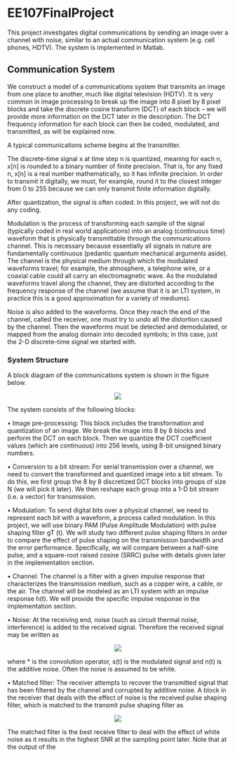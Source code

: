 # EE107FinalProject
This project investigates digital communications by sending an image over a channel with noise, similar to an actual communication system (e.g. cell phones, HDTV). The system is implemented in Matlab.
## Communication System
We construct a model of a communications system that transmits an image from one place to another, much like digital television (HDTV). 
It is very common in image processing to break up the image into 8 pixel by 8 pixel blocks and take the discrete cosine transform
(DCT) of each block – we will provide more information on the DCT later in the description. The DCT frequency information for each block can then be coded, modulated, and transmitted, as will be explained now.

A typical communications scheme begins at the transmitter. 

The discrete-time signal x at time step n is quantized, meaning for each n, x[n] is rounded to a binary number of finite precision. That is, for any fixed n, x[n] is a real number mathematically, so it has infinite precision. In order to transmit it digitally, we must, for example, round it to the closest integer from 0 to 255 because we can only transmit finite information digitally. 

After quantization, the signal is often coded. In this project, we will not do any coding. 

Modulation is the process of transforming each sample of the signal (typically coded in real world applications) into an analog (continuous time) waveform that is physically transmittable through the communications channel. This is necessary because essentially all signals in nature are fundamentally continuous (pedantic quantum mechanical arguments aside). The channel is the physical medium through which the modulated waveforms travel; for example, the atmosphere, a telephone wire, or a coaxial cable could all carry an electromagnetic wave. As the modulated waveforms travel along the channel, they are distorted according to the frequency response of the channel (we assume that it is an LTI system, in practice this is a good approximation for a variety of mediums).

Noise is also added to the waveforms. Once they reach the end of the channel, called the receiver, one must try to undo all the distortion caused by the channel. Then the waveforms must be detected and demodulated, or mapped from the analog domain into decoded symbols;
in this case, just the 2-D discrete-time signal we started with.
### System Structure

A block diagram of the communications system is shown in the figure below. 
<p align="center">
  <img src="https://user-images.githubusercontent.com/26287301/43984643-daec735a-9ccf-11e8-801e-79e1cfe872db.png">
</p>

The system consists of the following blocks:

• Image pre-processing: This block includes the transformation and quantization of an image. We break the image into 8 by 8 blocks and perform the DCT on each block. Then we quantize the DCT coefficient values (which are continuous) into 256 levels, using 8-bit unsigned binary numbers.

• Conversion to a bit stream: For serial transmission over a channel, we need to convert the transformed and quantized image into a bit stream. To do this, we first group the 8 by 8 discretized DCT blocks into groups of size N (we will pick it later). We then reshape each group into a 1-D bit stream (i.e. a vector) for transmission.

• Modulation: To send digital bits over a physical channel, we need to represent each bit with a waveform, a process called modulation. In this project, we will use binary PAM (Pulse Amplitude Modulation) with pulse shaping filter gT (t). We will study two different pulse shaping filters in order to compare the effect of pulse shaping on the transmission bandwidth and the error performance. Specifically, we will compare between a half-sine pulse, and a square-root raised cosine (SRRC) pulse with details given later in the implementation section.

• Channel: The channel is a filter with a given impulse response that characterizes the transmission medium, such as a copper wire, a cable, or the air. The channel will be modeled as an LTI system with an impulse response h(t). We will provide the specific
impulse response in the implementation section.

• Noise: At the receiving end, noise (such as circuit thermal noise, interference) is added to the received signal. Therefore the received signal may be written as 

<p align="center">
  <img src="https://user-images.githubusercontent.com/26287301/43985200-8ec83ec4-9cd3-11e8-91fe-3b35c88d9917.gif">
</p>

where * is the convolution operator, s(t) is the modulated signal and n(t) is the additive noise. Often the noise is assumed to be white.

• Matched filter: The receiver attempts to recover the transmitted signal that has been filtered by the channel and corrupted by additive noise. A block in the receiver that deals with the effect of noise is the received pulse shaping filter, which is matched to the transmit pulse shaping filter as

<p align="center">
  <img src="https://user-images.githubusercontent.com/26287301/43985255-eea00b10-9cd3-11e8-8ec7-7a72bce66479.gif">
</p>

The matched filter is the best receive filter to deal with the effect of white noise as it results in the highest SNR at the sampling point later. Note that at the output of the
